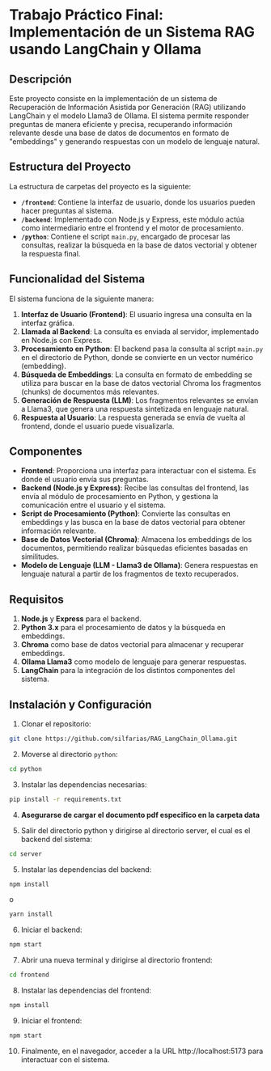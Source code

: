 # Trabajo Práctico Final: Implementación de un Sistema RAG usando LangChain y Ollama

## Descripción

Este proyecto consiste en la implementación de un sistema de Recuperación de Información Asistida por Generación (RAG) utilizando LangChain y el modelo Llama3 de Ollama. El sistema permite responder preguntas de manera eficiente y precisa, recuperando información relevante desde una base de datos de documentos en formato de "embeddings" y generando respuestas con un modelo de lenguaje natural.

## Estructura del Proyecto

La estructura de carpetas del proyecto es la siguiente:

- **`/frontend`**: Contiene la interfaz de usuario, donde los usuarios pueden hacer preguntas al sistema.
- **`/backend`**: Implementado con Node.js y Express, este módulo actúa como intermediario entre el frontend y el motor de procesamiento.
- **`/python`**: Contiene el script `main.py`, encargado de procesar las consultas, realizar la búsqueda en la base de datos vectorial y obtener la respuesta final.

## Funcionalidad del Sistema

El sistema funciona de la siguiente manera:

1. **Interfaz de Usuario (Frontend)**: El usuario ingresa una consulta en la interfaz gráfica.
2. **Llamada al Backend**: La consulta es enviada al servidor, implementado en Node.js con Express.
3. **Procesamiento en Python**: El backend pasa la consulta al script `main.py` en el directorio de Python, donde se convierte en un vector numérico (embedding).
4. **Búsqueda de Embeddings**: La consulta en formato de embedding se utiliza para buscar en la base de datos vectorial Chroma los fragmentos (chunks) de documentos más relevantes.
5. **Generación de Respuesta (LLM)**: Los fragmentos relevantes se envían a Llama3, que genera una respuesta sintetizada en lenguaje natural.
6. **Respuesta al Usuario**: La respuesta generada se envía de vuelta al frontend, donde el usuario puede visualizarla.

## Componentes

- **Frontend**: Proporciona una interfaz para interactuar con el sistema. Es donde el usuario envía sus preguntas.
- **Backend (Node.js y Express)**: Recibe las consultas del frontend, las envía al módulo de procesamiento en Python, y gestiona la comunicación entre el usuario y el sistema.
- **Script de Procesamiento (Python)**: Convierte las consultas en embeddings y las busca en la base de datos vectorial para obtener información relevante.
- **Base de Datos Vectorial (Chroma)**: Almacena los embeddings de los documentos, permitiendo realizar búsquedas eficientes basadas en similitudes.
- **Modelo de Lenguaje (LLM - Llama3 de Ollama)**: Genera respuestas en lenguaje natural a partir de los fragmentos de texto recuperados.

## Requisitos

1. **Node.js** y **Express** para el backend.
2. **Python 3.x** para el procesamiento de datos y la búsqueda en embeddings.
3. **Chroma** como base de datos vectorial para almacenar y recuperar embeddings.
4. **Ollama Llama3** como modelo de lenguaje para generar respuestas.
5. **LangChain** para la integración de los distintos componentes del sistema.

## Instalación y Configuración

1. Clonar el repositorio:
```bash
git clone https://github.com/silfarias/RAG_LangChain_Ollama.git
```
2. Moverse al directorio `python`:
```bash
cd python
```
3. Instalar las dependencias necesarias:
```bash
pip install -r requirements.txt
```

4. **Asegurarse de cargar el documento pdf especifico en la carpeta data**

4. Salir del directorio python y dirigirse al directorio server, el cual es el backend del sistema:

```bash
cd server
```

5. Instalar las dependencias del backend:

```bash
npm install
```
o 
```bash
yarn install
```

6. Iniciar el backend:
```bash
npm start
```
7. Abrir una nueva terminal y dirigirse al directorio frontend:

```bash
cd frontend
```

8. Instalar las dependencias del frontend:

```bash
npm install
```

9. Iniciar el frontend:
```bash
npm start
```

10. Finalmente, en el navegador, acceder a la URL http://localhost:5173 para interactuar con el sistema.